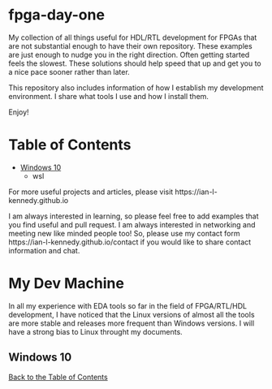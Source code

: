 # fpga-day-one

<p>My collection of all things useful for HDL/RTL development for FPGAs that are not substantial enough to have their own repository. These examples are just enough to nudge you in the right direction. Often getting started feels the slowest. These solutions should help speed that up and get you to a nice pace sooner rather than later.</p>

<p>This repository also includes information of how I establish my development environment. I share what tools I use and how I install them.</p>

<p>Enjoy!</p>

# Table of Contents
* [Windows 10](##windows-10)
  * wsl

<p>For more useful projects and articles, please visit https://ian-l-kennedy.github.io</p>

<p>I am always interested in learning, so please feel free to add examples that you find useful and pull request. I am always interested in networking and meeting new like minded people too! So, please use my contact form https://ian-l-kennedy.github.io/contact if you would like to share contact information and chat.</p>

# My Dev Machine
In all my experience with EDA tools so far in the field of FPGA/RTL/HDL development, I have noticed that the Linux versions of almost all the tools are more stable and releases more frequent than Windows versions. I will have a strong bias to Linux throught my documents.

## Windows 10

[Back to the Table of Contents](#Table-of-Contents)
